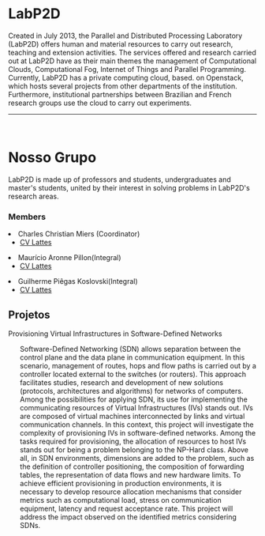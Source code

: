 # LabP2D

<p>Created in July 2013, the Parallel and Distributed Processing Laboratory (LabP2D) offers human and material resources to carry out research, teaching and extension activities. The services offered and research carried out at LabP2D have as their main themes the management of Computational Clouds, Computational Fog, Internet of Things and Parallel Programming. Currently, LabP2D has a private computing cloud, based. on Openstack, which hosts several projects from other departments of the institution. Furthermore, institutional partnerships between Brazilian and French research groups use the cloud to carry out experiments.
<br>
<hr>
<br>


# Nosso Grupo

<p>
  LabP2D is made up of professors and students, undergraduates and master's students, united by their interest in solving problems in LabP2D's research areas.
  
  ### Members
  <li>Charles Christian Miers (Coordinator)
  <ul><li>
  <a href="http://lattes.cnpq.br/1630057446729066" target="_blank" rel="noopener">CV Lattes</a>
  </li></ul>    
  </li> 
  </u>
  <li>Maurício Aronne Pillon(Integral)
  <ul><li>
  <a href="http://lattes.cnpq.br/3752298390911021" targer="_blank" rel="noopener">CV Lattes</a>
  </li></ul>
  </li>
  </u>
  <li>Guilherme Piêgas Koslovski(Integral)
  <ul><li>
  <a href="http://lattes.cnpq.br/2749773427704993" target="_blank" rel="noopener">CV Lattes</a>
  </li></ul>
  </li>
</p>

## Projetos

<p>
  Provisioning Virtual Infrastructures in Software-Defined Networks
  <ul>  
Software-Defined Networking (SDN) allows separation between the control plane and the data plane in communication equipment. In this scenario, management of routes, hops and flow paths is carried out by a controller located external to the switches (or routers). This approach facilitates studies, research and development of new solutions (protocols, architectures and algorithms) for networks of computers. Among the possibilities for applying SDN, its use for implementing the communicating resources of Virtual Infrastructures (IVs) stands out. IVs are composed of virtual machines interconnected by links and virtual communication channels. In this context, this project will investigate the complexity of provisioning IVs in software-defined networks. Among the tasks required for provisioning, the allocation of resources to host IVs stands out for being a problem belonging to the NP-Hard class. Above all, in SDN environments, dimensions are added to the problem, such as the definition of controller positioning, the composition of forwarding tables, the representation of data flows and new hardware limits. To achieve efficient provisioning in production environments, it is necessary to develop resource allocation mechanisms that consider metrics such as computational load, stress on communication equipment, latency and request acceptance rate. This project will address the impact observed on the identified metrics considering SDNs.

</p>

